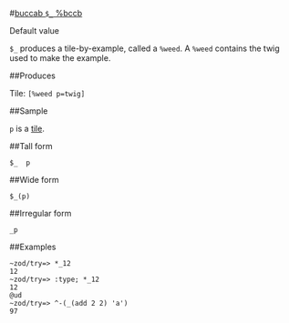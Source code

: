 #[buccab `$_` %bccb](#bccb)

Default value

`$_` produces a tile-by-example, called a `%weed`. A `%weed` contains the twig
used to make the example.

##Produces

Tile: `[%weed p=twig]`

##Sample

`p` is a [tile]().

##Tall form

    $_  p

##Wide form

    $_(p)

##Irregular form

    _p

##Examples


    ~zod/try=> *_12
    12
    ~zod/try=> :type; *_12
    12
    @ud
    ~zod/try=> ^-(_(add 2 2) 'a')
    97
